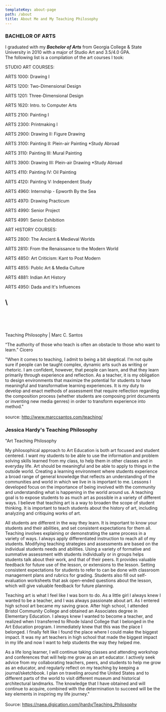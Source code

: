 ```yaml
---
templateKey: about-page
path: /about
title: About Me and My Teaching Philosophy
---
```

### BACHELOR OF ARTS

I graduated with my ***Bachelor of Arts*** from Georgia College & State University in 2010 with a major of Studio Art and 3.5/4.0 GPA.\
The following list is a compilation of the art courses I took:



STUDIO ART COURSES:

ARTS 1000: Drawing I

ARTS 1200: Two-Dimensional Design

ARTS 1201: Three-Dimensional Design

ARTS 1620: Intro. to Computer Arts

ARTS 2100: Painting I

ARTS 2300: Printmaking I

ARTS 2900: Drawing II: Figure Drawing

ARTS 3100: Painting II: Plein-air Painting *Study Abroad

ARTS 3110: Painting III: Mural Painting

ARTS 3900: Drawing III: Plein-air Drawing *Study Abroad

ARTS 4110: Painting IV: Oil Painting

ARTS 4120: Painting V: Independent Study

ARTS 4960: Internship - Epworth By the Sea

ARTS 4970: Drawing Practicum

ARTS 4990: Senior Project

ARTS 4991: Senior Exhibition



ART HISTORY COURSES:

ARTS 2800: The Ancient & Medieval Worlds

ARTS 2810: From the Renaissance to the Modern World

ARTS 4850: Art Criticism: Kant to Post Modern

ARTS 4855: Public Art & Media Culture

ARTS 4881: Indian Art History

ARTS 4950: Dada and It's Influences

## \
\
\
\
\
Teaching Philosophy | Marc C. Santos

“The authority of those who teach is often an obstacle to those who want to learn.” Cicero

"When it comes to teaching, I admit to being a bit skeptical. I’m not quite sure if people can be taught complex, dynamic arts such as writing or rhetoric. I am confident, however, that people can learn, and that they learn primarily through experience and reflection. As a teacher, it is my obligation to design environments that maximize the potential for students to have meaningful and transformative learning experiences. It is my duty to develop and enact methods of assessment that require reflection regarding the composition process (whether students are composing print documents or inventing new media genres) in order to transform experience into method."\
\
source: <http://www.marccsantos.com/teaching/>



### Jessica Hardy's Teaching Philosophy

"Art Teaching Philosophy

My philosophical approach to Art Education is both art focused and student centered. I want my students to be able to use the information and problem solving skills learned from my class, to help them in other classes and in everyday life. Art should be meaningful and be able to apply to things in the outside world. Creating a learning environment where students experience a broad range of general knowledge that reflects an understanding of the communities and world in which we live in is important to me. Lessons I developed focus on the importance of being involved with the community and understanding what is happening in the world around us. A teaching goal is to expose students to as much art as possible in a variety of different ways. I believe that teaching art is a way to broaden the scope of student thinking. It is important to teach students about the history of art, including analyzing and critiquing works of art.

All students are different in the way they learn. It is important to know your students and their abilities, and set consistent expectations for them all. Teaching involves explaining or demonstrating the same process in a variety of ways. I always apply differentiated instruction to reach all of my students. Modifying teaching strategies and assessments are based on the individual students needs and abilities. Using a variety of formative and summative assessment with students individually or in groups helps students talk about their work, and that of their peers. It provides valuable feedback for future use of the lesson, or extensions to the lesson. Setting consistent expectations for students to refer to can be done with classroom management plans and rubrics for grading. Students also fill out self-evaluation worksheets that ask open-ended questions about the lesson, which will give valuable feedback for future planning.

Teaching art is what I feel like I was born to do. As a little girl I always knew I wanted to be a teacher, and I was always passionate about art. As I entered high school art became my saving grace. After high school, I attended Bristol Community College and obtained an Associates degree in Elementary Education. I always knew I wanted to become a teacher, and realized when I transferred to Rhode Island College that I belonged in the Art Education program. I immediately knew that this was the place I belonged. I finally felt like I found the place where I could make the biggest impact. It was my art teachers in high school that made the biggest impact in my life and now I want to help students the way they helped me.

As a life long learner, I will continue taking classes and attending workshop and conferences that will help me grow as an art educator. I actively seek advice from my collaborating teachers, peers, and students to help me grow as an educator, and regularly reflect on my teaching by keeping a journal/sketchbook. I plan on traveling around the United States and to different parts of the world to visit different museum and historical architectural landmarks. The knowledge that I have obtained and will continue to acquire, combined with the determination to succeed will be the key elements in inspiring my life journey."\
\
Source: <https://naea.digication.com/jhardy/Teaching_Philosophy>